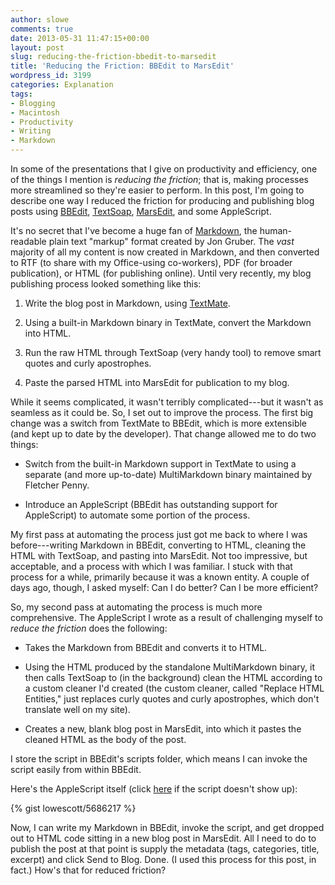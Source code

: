 ```yaml
---
author: slowe
comments: true
date: 2013-05-31 11:47:15+00:00
layout: post
slug: reducing-the-friction-bbedit-to-marsedit
title: 'Reducing the Friction: BBEdit to MarsEdit'
wordpress_id: 3199
categories: Explanation
tags:
- Blogging
- Macintosh
- Productivity
- Writing
- Markdown
---
```


In some of the presentations that I give on productivity and efficiency, one of the things I mention is _reducing the friction_; that is, making processes more streamlined so they're easier to perform. In this post, I'm going to describe one way I reduced the friction for producing and publishing blog posts using [BBEdit](http://www.barebones.com/products/bbedit/), [TextSoap](http://www.unmarked.com/textsoap/), [MarsEdit](http://www.read-sweater.com/marsedit/), and some AppleScript.

It's no secret that I've become a huge fan of [Markdown](http://daringfireball.com/markdown/), the human-readable plain text "markup" format created by Jon Gruber. The _vast_ majority of all my content is now created in Markdown, and then converted to RTF (to share with my Office-using co-workers), PDF (for broader publication), or HTML (for publishing online). Until very recently, my blog publishing process looked something like this:

1. Write the blog post in Markdown, using [TextMate](http://macromates.com/).

2. Using a built-in Markdown binary in TextMate, convert the Markdown into HTML.

3. Run the raw HTML through TextSoap (very handy tool) to remove smart quotes and curly apostrophes.

4. Paste the parsed HTML into MarsEdit for publication to my blog.

While it seems complicated, it wasn't terribly complicated---but it wasn't as seamless as it could be. So, I set out to improve the process. The first big change was a switch from TextMate to BBEdit, which is more extensible (and kept up to date by the developer). That change allowed me to do two things:

* Switch from the built-in Markdown support in TextMate to using a separate (and more up-to-date) MultiMarkdown binary maintained by Fletcher Penny.

* Introduce an AppleScript (BBEdit has outstanding support for AppleScript) to automate some portion of the process.

My first pass at automating the process just got me back to where I was before---writing Markdown in BBEdit, converting to HTML, cleaning the HTML with TextSoap, and pasting into MarsEdit. Not too impressive, but acceptable, and a process with which I was familiar. I stuck with that process for a while, primarily because it was a known entity. A couple of days ago, though, I asked myself: Can I do better? Can I be more efficient?

So, my second pass at automating the process is much more comprehensive. The AppleScript I wrote as a result of challenging myself to _reduce the friction_ does the following:

* Takes the Markdown from BBEdit and converts it to HTML.

* Using the HTML produced by the standalone MultiMarkdown binary, it then calls TextSoap to (in the background) clean the HTML according to a custom cleaner I'd created (the custom cleaner, called "Replace HTML Entities," just replaces curly quotes and curly apostrophes, which don't translate well on my site).

* Creates a new, blank blog post in MarsEdit, into which it pastes the cleaned HTML as the body of the post.

I store the script in BBEdit's scripts folder, which means I can invoke the script easily from within BBEdit.

Here's the AppleScript itself (click [here](https://gist.github.com/lowescott/5686217) if the script doesn't show up):

{% gist lowescott/5686217 %}

Now, I can write my Markdown in BBEdit, invoke the script, and get dropped out to HTML code sitting in a new blog post in MarsEdit. All I need to do to publish the post at that point is supply the metadata (tags, categories, title, excerpt) and click Send to Blog. Done. (I used this process for this post, in fact.) How's that for reduced friction?

